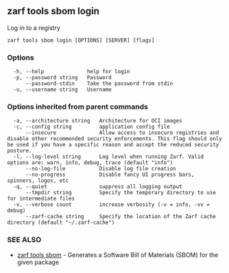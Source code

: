 ## zarf tools sbom login

Log in to a registry

```
zarf tools sbom login [OPTIONS] [SERVER] [flags]
```

### Options

```
  -h, --help              help for login
  -p, --password string   Password
      --password-stdin    Take the password from stdin
  -u, --username string   Username
```

### Options inherited from parent commands

```
  -a, --architecture string   Architecture for OCI images
  -c, --config string         application config file
      --insecure              Allow access to insecure registries and disable other recommended security enforcements. This flag should only be used if you have a specific reason and accept the reduced security posture.
  -l, --log-level string      Log level when running Zarf. Valid options are: warn, info, debug, trace (default "info")
      --no-log-file           Disable log file creation
      --no-progress           Disable fancy UI progress bars, spinners, logos, etc
  -q, --quiet                 suppress all logging output
      --tmpdir string         Specify the temporary directory to use for intermediate files
  -v, --verbose count         increase verbosity (-v = info, -vv = debug)
      --zarf-cache string     Specify the location of the Zarf cache directory (default "~/.zarf-cache")
```

### SEE ALSO

* [zarf tools sbom](zarf_tools_sbom.md)	 - Generates a Software Bill of Materials (SBOM) for the given package

